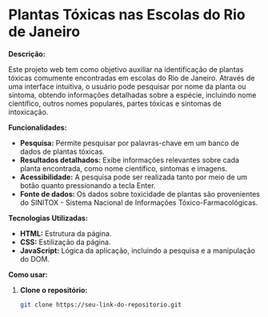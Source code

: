 # Plantas Tóxicas nas Escolas do Rio de Janeiro

**Descrição:**

Este projeto web tem como objetivo auxiliar na identificação de plantas tóxicas comumente encontradas em escolas do Rio de Janeiro. Através de uma interface intuitiva, o usuário pode pesquisar por nome da planta ou sintoma, obtendo informações detalhadas sobre a espécie, incluindo nome científico, outros nomes populares, partes tóxicas e sintomas de intoxicação.

**Funcionalidades:**

* **Pesquisa:** Permite pesquisar por palavras-chave em um banco de dados de plantas tóxicas.
* **Resultados detalhados:** Exibe informações relevantes sobre cada planta encontrada, como nome científico, sintomas e imagens.
* **Acessibilidade:** A pesquisa pode ser realizada tanto por meio de um botão quanto pressionando a tecla Enter.
* **Fonte de dados:** Os dados sobre toxicidade de plantas são provenientes do SINITOX - Sistema Nacional de Informações Tóxico-Farmacológicas.

**Tecnologias Utilizadas:**

* **HTML:** Estrutura da página.
* **CSS:** Estilização da página.
* **JavaScript:** Lógica da aplicação, incluindo a pesquisa e a manipulação do DOM.

**Como usar:**

1. **Clone o repositório:**
   ```bash
   git clone https://seu-link-do-repositorio.git

